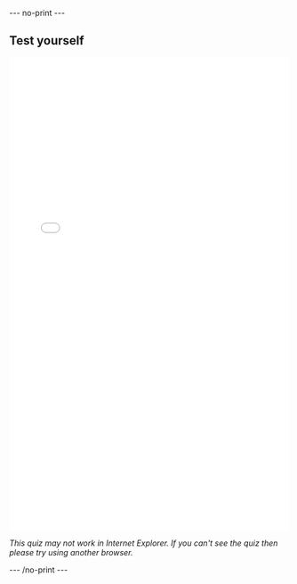 --- no-print ---

## Test yourself

<iframe src="/quiz.html" width="100%" height="850" allowtransparency="true" frameborder="0" scrolling="no"></iframe>

_This quiz may not work in Internet Explorer. If you can't see the quiz then please try using another browser._

--- /no-print ---
